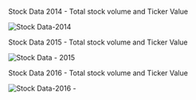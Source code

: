 
Stock Data 2014 - Total stock volume and Ticker Value

![Stock Data-2014](https://user-images.githubusercontent.com/49598347/58582276-fc949c80-8216-11e9-9bdd-352acbe11089.png)


Stock Data 2015 - Total stock volume and Ticker Value

![Stock Data - 2015](https://user-images.githubusercontent.com/49598347/58582275-fc949c80-8216-11e9-91e7-0365a5186679.png)


Stock Data 2016 - Total stock volume and Ticker Value

![Stock Data-2016 -](https://user-images.githubusercontent.com/49598347/58582278-fc949c80-8216-11e9-99c5-16d617745f33.png)

